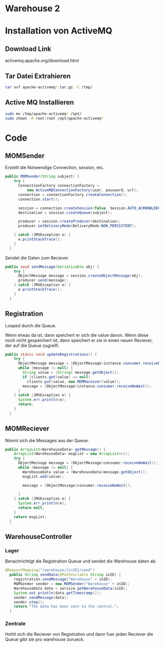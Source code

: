 # Warehouse 2

# Installation von ActiveMQ

## Download Link

activemq.apache.org/download.html

## Tar Datei Extrahieren

```bash
tar xvf apache-activemq*.tar.gz -C /tmp/
```

## Active MQ Installieren

```bash
sudo mv /tmp/apache-activemq* /opt/
sudo chown -R root:root /opt/apache-activemq*
```

# Code

## MOMSender

Erstellt die Notwendige Connection, session, etc.

```java
public MOMSender(String subject) {
    try {
      ConnectionFactory connectionFactory =
          new ActiveMQConnectionFactory(user, password, url);
      connection = connectionFactory.createConnection();
      connection.start();

      session = connection.createSession(false, Session.AUTO_ACKNOWLEDGE);
      destination = session.createQueue(subject);

      producer = session.createProducer(destination);
      producer.setDeliveryMode(DeliveryMode.NON_PERSISTENT);

    } catch (JMSException e) {
      e.printStackTrace();
    }
  }
```

Sendet die Daten zum Reciever

```java
public void sendMessage(Serializable obj) {
    try {
      ObjectMessage message = session.createObjectMessage(obj);
      producer.send(message);
    } catch (JMSException e) {
      e.printStackTrace();
    }
  }
```

## Registration

Looped durch die Queue.

Wenn etwas da ist, dann speichert er sich die value davon. Wenn diese noch nicht gespeichert ist, dann speichert er sie in einen neuen Reciever, der auf die Queue zugreift.

```java
public static void updateRegistrations() {
    try {
      ObjectMessage message = (ObjectMessage)instance.consumer.receiveNoWait();
      while (message != null) {
        String value = (String) message.getObject();
        if (clients.get(value) == null)
          clients.put(value, new MOMReceiver(value));
        message = (ObjectMessage)instance.consumer.receiveNoWait();
      }
    } catch (JMSException e) {
      System.err.println(e);
      return;
    }
  }
```

## MOMReciever

Nimmt sich die Messages aus der Queue.

```java
public ArrayList<WarehouseData> getMessage() {
    ArrayList<WarehouseData> msgList = new ArrayList<>();
    try {
      ObjectMessage message = (ObjectMessage)consumer.receiveNoWait();
      while (message != null) {
        WarehouseData value = (WarehouseData)message.getObject();
        msgList.add(value);

        message = (ObjectMessage)consumer.receiveNoWait();

      }
    } catch (JMSException e) {
      System.err.println(e);
      return null;
    }
    return msgList;
  }
```

## WarehouseController

### Lager

Benachrichtigt die Registration Queue und sendet die Warehouse daten ab.

```java
@RequestMapping("/warehouse/{inID}/send")
  public String sendData(@PathVariable String inID) {
    registration.sendMessage("Warehouse" + inID);
    MOMSender sender = new MOMSender("Warehouse" + inID);
    WarehouseData data = service.getWarehouseData(inID); 
    System.out.println(data.getTimestamp());
    sender.sendMessage(data);
    sender.stop();
    return "The data has been sent to the central.";
  }
```

### Zentrale

Hohlt sich die Reciever von Registration und dann fuer jeden Reciever die Queue gibt sie pro warehouse zurueck.

